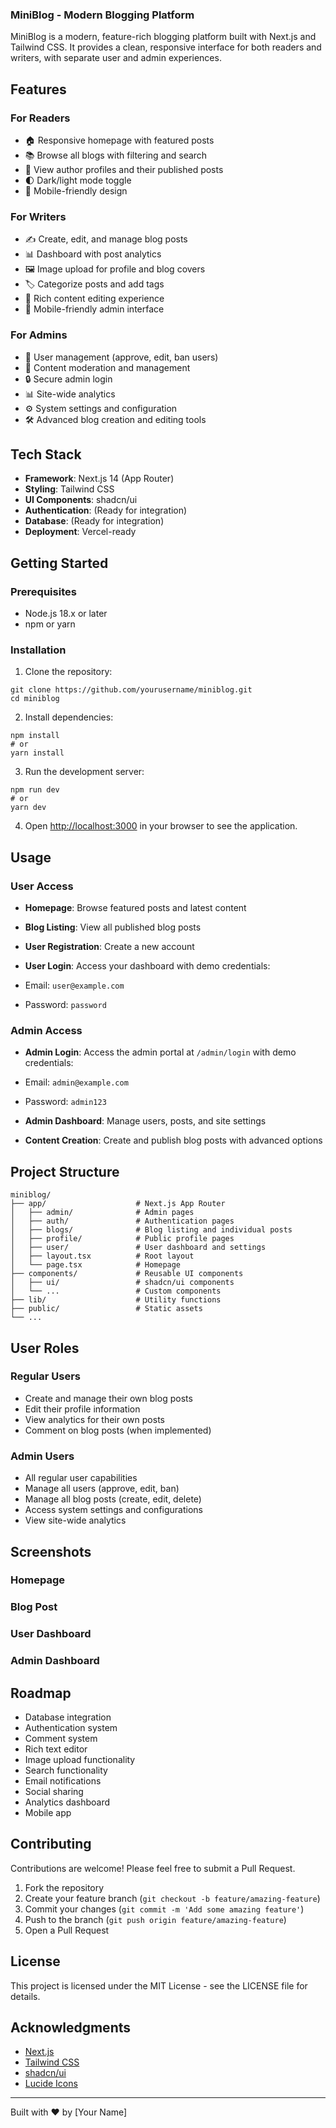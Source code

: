### MiniBlog - Modern Blogging Platform





MiniBlog is a modern, feature-rich blogging platform built with Next.js and Tailwind CSS. It provides a clean, responsive interface for both readers and writers, with separate user and admin experiences.

## Features

### For Readers

- 🏠 Responsive homepage with featured posts
- 📚 Browse all blogs with filtering and search
- 👤 View author profiles and their published posts
- 🌓 Dark/light mode toggle
- 📱 Mobile-friendly design


### For Writers

- ✍️ Create, edit, and manage blog posts
- 📊 Dashboard with post analytics
- 🖼️ Image upload for profile and blog covers
- 🏷️ Categorize posts and add tags
- 📝 Rich content editing experience
- 📱 Mobile-friendly admin interface


### For Admins

- 👥 User management (approve, edit, ban users)
- 📝 Content moderation and management
- 🔒 Secure admin login
- 📊 Site-wide analytics
- ⚙️ System settings and configuration
- 🛠️ Advanced blog creation and editing tools


## Tech Stack

- **Framework**: Next.js 14 (App Router)
- **Styling**: Tailwind CSS
- **UI Components**: shadcn/ui
- **Authentication**: (Ready for integration)
- **Database**: (Ready for integration)
- **Deployment**: Vercel-ready


## Getting Started

### Prerequisites

- Node.js 18.x or later
- npm or yarn


### Installation

1. Clone the repository:

```shellscript
git clone https://github.com/yourusername/miniblog.git
cd miniblog
```


2. Install dependencies:

```shellscript
npm install
# or
yarn install
```


3. Run the development server:

```shellscript
npm run dev
# or
yarn dev
```


4. Open [http://localhost:3000](http://localhost:3000) in your browser to see the application.


## Usage

### User Access

- **Homepage**: Browse featured posts and latest content
- **Blog Listing**: View all published blog posts
- **User Registration**: Create a new account
- **User Login**: Access your dashboard with demo credentials:

- Email: `user@example.com`
- Password: `password`





### Admin Access

- **Admin Login**: Access the admin portal at `/admin/login` with demo credentials:

- Email: `admin@example.com`
- Password: `admin123`



- **Admin Dashboard**: Manage users, posts, and site settings
- **Content Creation**: Create and publish blog posts with advanced options


## Project Structure

```plaintext
miniblog/
├── app/                    # Next.js App Router
│   ├── admin/              # Admin pages
│   ├── auth/               # Authentication pages
│   ├── blogs/              # Blog listing and individual posts
│   ├── profile/            # Public profile pages
│   ├── user/               # User dashboard and settings
│   ├── layout.tsx          # Root layout
│   └── page.tsx            # Homepage
├── components/             # Reusable UI components
│   ├── ui/                 # shadcn/ui components
│   └── ...                 # Custom components
├── lib/                    # Utility functions
├── public/                 # Static assets
└── ...
```

## User Roles

### Regular Users

- Create and manage their own blog posts
- Edit their profile information
- View analytics for their own posts
- Comment on blog posts (when implemented)


### Admin Users

- All regular user capabilities
- Manage all users (approve, edit, ban)
- Manage all blog posts (create, edit, delete)
- Access system settings and configurations
- View site-wide analytics


## Screenshots

### Homepage





### Blog Post





### User Dashboard





### Admin Dashboard





## Roadmap

- Database integration
- Authentication system
- Comment system
- Rich text editor
- Image upload functionality
- Search functionality
- Email notifications
- Social sharing
- Analytics dashboard
- Mobile app


## Contributing

Contributions are welcome! Please feel free to submit a Pull Request.

1. Fork the repository
2. Create your feature branch (`git checkout -b feature/amazing-feature`)
3. Commit your changes (`git commit -m 'Add some amazing feature'`)
4. Push to the branch (`git push origin feature/amazing-feature`)
5. Open a Pull Request


## License

This project is licensed under the MIT License - see the LICENSE file for details.

## Acknowledgments

- [Next.js](https://nextjs.org/)
- [Tailwind CSS](https://tailwindcss.com/)
- [shadcn/ui](https://ui.shadcn.com/)
- [Lucide Icons](https://lucide.dev/)


---

Built with ❤️ by [Your Name]
